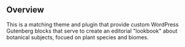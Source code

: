 ## Overview
This is a matching theme and plugin that provide custom WordPress Gutenberg blocks that serve to create an editorial "lookbook" about botanical subjects, focued on plant species and biomes.